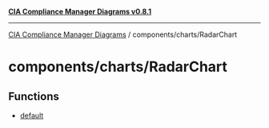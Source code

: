 [**CIA Compliance Manager Diagrams v0.8.1**](../../../README.md)

***

[CIA Compliance Manager Diagrams](../../../modules.md) / components/charts/RadarChart

# components/charts/RadarChart

## Functions

- [default](functions/default.md)
